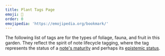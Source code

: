 ```yaml
---
title: Plant Tags Page
emoji: 🔖
order: 0
emojipedia: 'https://emojipedia.org/bookmark/'
---
```

The following list of tags are for the types of foliage, fauna, and fruit in this garden. They reflect the spirit of note lifecycle tagging, where the tag represents the status of a 
[note's maturity](https://notes.andymatuschak.org/Taxonomy_of_note_types) and perhaps its
[epistemic status](https://www.gwern.net/About#confidence-tags).
